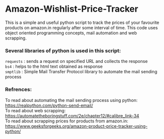 # Amazon-Wishlist-Price-Tracker

This is a simple and useful python script to track the prices of your favourite products on amazon.in regularly after some interval of time. This code uses object oriented programming concepts, mail automation and web scrapping.


<h3>Several libraries of python is used in this script:</h3>

<code>requests</code> : sends a request on specified URL and collects the response<br>
<code>bs4</code> : helps to the html text obtained as response<br>
<code>smptlib</code> : Simple Mail Transfer Protocol library to automate the mail sending process<br>


<h3>Refrences:</h3>

To read about automating the mail sending process using python:<br>https://realpython.com/python-send-email/<br>
To read about web scrapping:<br>https://automatetheboringstuff.com/2e/chapter12/#calibre_link-34<br>
To read about scrapping prices for products from amazon.in:<br>https://www.geeksforgeeks.org/amazon-product-price-tracker-using-python/<br>
